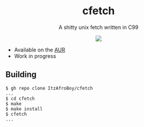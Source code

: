 <h1 align='center'>cfetch</h1>
<p align='center'>A shitty unix fetch written in C99</p>
<p align='center'><img src='https://i.imgur.com/0MVMc7t.png?1'></p>

- Available on the [AUR](https://aur.archlinux.org/packages/cfetch/)
- Work in progress
## Building
```sh-session
$ gh repo clone ItzAfroBoy/cfetch
...
$ cd cfetch
$ make
$ make install
$ cfetch
...
```
